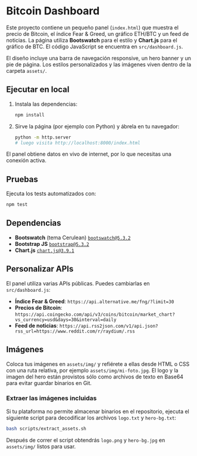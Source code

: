 # Bitcoin Dashboard

Este proyecto contiene un pequeño panel (`index.html`) que muestra el precio de Bitcoin, el índice Fear & Greed, un gráfico ETH/BTC y un feed de noticias. La página utiliza **Bootswatch** para el estilo y **Chart.js** para el gráfico de BTC. El código JavaScript se encuentra en `src/dashboard.js`.

El diseño incluye una barra de navegación responsive, un hero banner y un pie de página. Los estilos personalizados y las imágenes viven dentro de la carpeta `assets/`.

## Ejecutar en local

1. Instala las dependencias:
   ```bash
   npm install
   ```
2. Sirve la página (por ejemplo con Python) y ábrela en tu navegador:
   ```bash
   python -m http.server
   # luego visita http://localhost:8000/index.html
   ```

El panel obtiene datos en vivo de internet, por lo que necesitas una conexión activa.

## Pruebas

Ejecuta los tests automatizados con:

```bash
npm test
```

## Dependencias

- **Bootswatch** (tema Cerulean) [`bootswatch@5.3.2`](https://cdn.jsdelivr.net/npm/bootswatch@5.3.2/dist/cerulean/bootstrap.min.css)
- **Bootstrap JS** [`bootstrap@5.3.2`](https://cdn.jsdelivr.net/npm/bootstrap@5.3.2/dist/js/bootstrap.bundle.min.js)
- **Chart.js** [`chart.js@3.9.1`](https://cdn.jsdelivr.net/npm/chart.js@3.9.1/dist/chart.min.js)

## Personalizar APIs

El panel utiliza varias APIs públicas. Puedes cambiarlas en `src/dashboard.js`:

- **Índice Fear & Greed**: `https://api.alternative.me/fng/?limit=30`
- **Precios de Bitcoin**: `https://api.coingecko.com/api/v3/coins/bitcoin/market_chart?vs_currency=usd&days=30&interval=daily`
- **Feed de noticias**: `https://api.rss2json.com/v1/api.json?rss_url=https://www.reddit.com/r/raydium/.rss`

## Imágenes

Coloca tus imágenes en `assets/img/` y refiérete a ellas desde HTML o CSS con una ruta relativa, por ejemplo `assets/img/mi-foto.jpg`. El logo y la imagen del hero están provistos sólo como archivos de texto en Base64 para evitar guardar binarios en Git.

### Extraer las imágenes incluidas

Si tu plataforma no permite almacenar binarios en el repositorio, ejecuta el siguiente script para decodificar los archivos `logo.txt` y `hero-bg.txt`:

```bash
bash scripts/extract_assets.sh
```

Después de correr el script obtendrás `logo.png` y `hero-bg.jpg` en `assets/img/` listos para usar.
